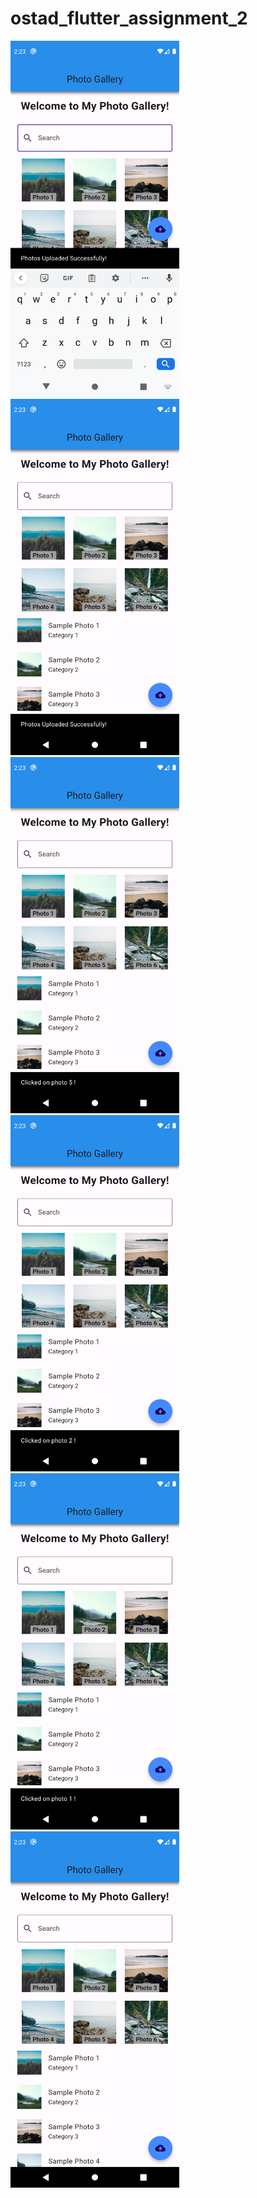 # ostad_flutter_assignment_2



<img src="s/s1.png" alt="alt text" width="270" height="570">    <img src="s/s2.png" alt="alt text" width="270" height="570"> <img src="s/s3.png" alt="alt text" width="270" height="570"> 
<img src="s/s4.png" alt="alt text" width="270" height="570"> <img src="s/s5.png" alt="alt text" width="270" height="570"> <img src="s/s6.png" alt="alt text" width="270" height="570"> 
